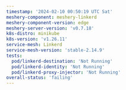 ```yaml
---
timestamp: '2024-02-10 00:50:19 UTC Sat'
meshery-component: meshery-linkerd
meshery-component-version: edge
meshery-server-version: 'v0.7.18'
k8s-distro: minikube
k8s-version: 'v1.26.11'
service-mesh: Linkerd
service-mesh-version: 'stable-2.14.9'
tests:
  pod/linkerd-destination: 'Not Running'
  pod/linkerd-identity: 'Not Running'
  pod/linkerd-proxy-injector: 'Not Running'
overall-status: 'failing'
---
```

